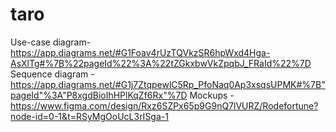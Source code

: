 # taro
Use-case diagram- https://app.diagrams.net/#G1Foav4rUzTQVkzSR6hpWxd4Hga-AsXlTg#%7B%22pageId%22%3A%22tZGkxbwVkZpqbJ_FRaId%22%7D
Sequence diagram - https://app.diagrams.net/#G1j7ZtqpewlC5Rp_PfoNaq0Ap3xsqsUPMK#%7B"pageId"%3A"P8xgdBioIhHPlKqZf6Rx"%7D
Mockups - https://www.figma.com/design/Rxz6SZPx65p9G9nQ7lVURZ/Rodefortune?node-id=0-1&t=RSyMgOoUcL3rISga-1
